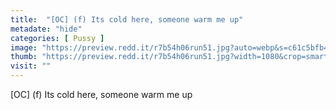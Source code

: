 ```yaml
---
title:  "[OC] (f) Its cold here, someone warm me up"
metadate: "hide"
categories: [ Pussy ]
image: "https://preview.redd.it/r7b54h06run51.jpg?auto=webp&s=c61c5bfb4bf8fd2edd50b7eb78d11b0360f13696"
thumb: "https://preview.redd.it/r7b54h06run51.jpg?width=1080&crop=smart&auto=webp&s=71b9417f85c79e875eeb87d9d84d684fe1d81e71"
visit: ""
---
```

[OC] (f) Its cold here, someone warm me up
